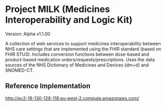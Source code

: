 # Project MILK (Medicines Interoperability and Logic Kit)

Version: Alpha v1.1.00

A collection of web services to support medicines interoperability between NHS care settings that are implemented using the FHIR standard (based on FHIR STU3). Includes conversion functions between dose-based and product-based medication orders/requests/prescriptions. Uses the data sources of the NHS Dictionary of Medicines and Devices (dm+d) and SNOMED-CT.

## Reference Implementation
http://ec2-18-130-128-118.eu-west-2.compute.amazonaws.com/
